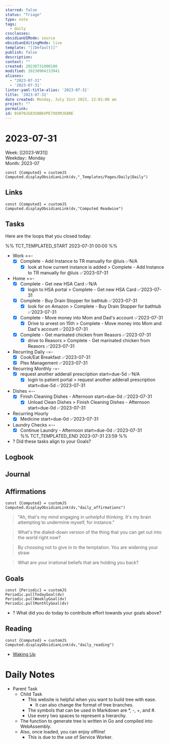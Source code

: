 ```yaml
---
starred: false
status: "Triage"
type: note
tags:
  - daily
cssclasses: 
obsidianUIMode: source
obsidianEditingMode: live
template: "[[Default]]"
publish: false
description: 
context: ""
created: 20230731000100
modified: 20230904133941
aliases:
  - "2023-07-31"
  - '2023-07-31'
linter-yaml-title-alias: '2023-07-31'
title: '2023-07-31'
date created: Monday, July 31st 2023, 12:01:00 am
project: ""
permalink: 
id: 01H70JG83S0B6XPE7X0XMJE8NE
---
```


# 2023-07-31

Week: [[2023-W31]]  
Weekday:: Monday  
Month: 2023-07

```dataviewjs
const {Computed} = customJS
Computed.displayObsidianLink(dv,"_Templates/Pages/Daily|Daily")
```

## Links

```dataviewjs
const {Computed} = customJS
Computed.displayObsidianLink(dv,"Computed Readwise")
```

## Tasks

Here are the loops that you closed today:

%% TCT_TEMPLATED_START 2023-07-31 00:00 %%
* Work ==-
    - [x] Complete - Add Instance to TR manually for @luis ✅N/A
        - [x] look at how current instance is added > Complete - Add Instance to TR manually for @luis ✅2023-07-31
* Home ==-
    - [x] Complete - Get new HSA Card ✅N/A
        - [x] login to HSA portal > Complete - Get new HSA Card ✅2023-07-31
    - [x] Complete - Buy Drain Stopper for bathtub ✅2023-07-31
        - [x] look for on Amazon > Complete - Buy Drain Stopper for bathtub ✅2023-07-31
    - [x] Complete - Move money into Mom and Dad's account ✅2023-07-31
        - [x] Drive to arvest on 15th > Complete - Move money into Mom and Dad's account ✅2023-07-31
    - [x] Complete - Get marinated chicken from Reasors ✅2023-07-31
        - [x] drive to Reasors > Complete - Get marinated chicken from Reasors ✅2023-07-31
* Recurring Daily -=-
    - [x] Cook/Eat Breakfast ✅2023-07-31
    - [x] Plex Management ✅2023-07-31
* Recurring Monthly -=-
    - [x] request another adderall prescription start=due-5d ✅N/A
        - [x] login to patient portal > request another adderall prescription start=due-5d ✅2023-07-31
* Dishes =--
    - [x] Finish Cleaning Dishes - Afternoon start=due-0d ✅2023-07-31
        - [x] Unload Clean Dishes > Finish Cleaning Dishes - Afternoon start=due-0d ✅2023-07-31
* Recurring Hourly
    - [x] Medicine start=due-0d ✅2023-07-31
* Laundry Checks =--
    - [x] Continue Laundry - Afternoon start=due-0d ✅2023-07-31  
%% TCT_TEMPLATED_END 2023-07-31 23:59 %%
* ? Did these tasks align to your Goals?

## Logbook

## Journal

## Affirmations

```dataviewjs
const {Computed} = customJS
Computed.displayObsidianLink(dv,"daily_affirmations")
```

> "Ah, that's my mind engaging in unhelpful thinking. It's my brain attempting to undermine myself, for instance."

> What's the dialed-down version of the thing that you can get out into the world right now?

> By choosing not to give in to the temptation. You are widening your straw

> What are your irrational beliefs that are holding you back?

## Goals

```dataviewjs
const {Periodic} = customJS
Periodic.pullTodayGoal(dv)
Periodic.pullWeeklyGoal(dv)
Periodic.pullMonthlyGoal(dv)
```
* ? What did you do today to contribute effort towards your goals above?

## Reading

```dataviewjs
const {Computed} = customJS
Computed.displayObsidianLink(dv,"daily_reading")
```
* [Waking Up]( https://read.readwise.io/read/01gjr2j724698ts9z7mbyxz63z)

# Daily Notes


* Parent Task
  * Child Task
    * This website is helpful when you want to build tree with ease.
      * It can also change the format of tree branches.
    * The symbols that can be used in Markdown are *, -, +, and #.
    * Use every two spaces to represent a hierarchy.
  * The function to generate tree is written in Go and compiled into WebAssembly.
  * Also, once loaded, you can enjoy offline!
    * This is due to the use of Service Worker.
